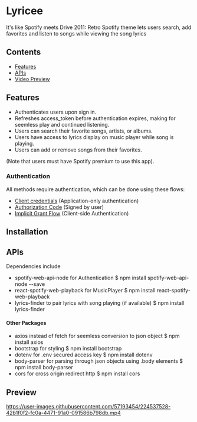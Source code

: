 # Lyricee
It's like Spotify meets Drive 2011: Retro Spotify theme lets users search, add favorites and listen to songs while viewing the song lyrics

## Contents
* [Features](#features)
* [APIs](#APIs)
* [Video Preview](#preview)

## Features
* Authenticates users upon sign in.
* Refreshes access_token before authentication expires, making for seemless play and continued listening.
* Users can search their favorite songs, artists, or albums.
* Users have access to lyrics display on music player while song is playing.
* Users can add or remove songs from their favorites.

(Note that users must have Spotify premium to use this app).


### Authentication

All methods require authentication, which can be done using these flows:

* [Client credentials](https://developer.spotify.com/documentation/general/guides/authorization/client-credentials/) (Application-only authentication)
* [Authorization Code](https://developer.spotify.com/documentation/general/guides/authorization/) (Signed by user)
* [Implicit Grant Flow](https://developer.spotify.com/documentation/general/guides/authorization/implicit-grant/) (Client-side Authentication)


## Installation

## APIs
Dependencies include
* spotify-web-api-node for Authentication
$ npm install spotify-web-api-node --save
* react-spotify-web-playback for MusicPlayer
$ npm install react-spotify-web-playback
* lyrics-finder to pair lyrics with song playing (if available)
$ npm install lyrics-finder


#### Other Packages
* axios instead of fetch for seemless conversion to json object
$ npm install axios
* bootstrap for styling
$ npm install bootstrap
* dotenv for .env secured access key
$ npm install dotenv
* body-parser for parsing through json objects using .body elements
$ npm install body-parser
* cors for cross origin redirect http
$ npm install cors


## Preview

https://user-images.githubusercontent.com/57193454/224537528-42b1f0f2-fc0a-4471-91a0-091586b798db.mp4




